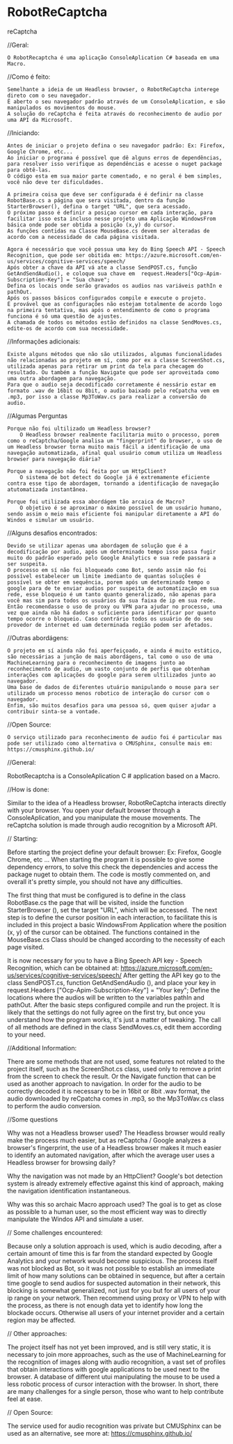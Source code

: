 # RobotReCaptcha
reCaptcha

//Geral:

	O RobotRecaptcha é uma aplicação ConsoleAplication C# baseada em uma Macro.

//Como é feito:

	Semelhante a ideia de um Headless browser, o RobotReCaptcha interege direto com o seu navegador.
	É aberto o seu navegador padrão através de um ConsoleAplication, e são manipulados os movimentos do mouse.
	A solução do reCaptcha é feita através do reconhecimento de audio por uma API da Microsoft.

//Iniciando:
	
	Antes de iniciar o projeto defina o seu navegador padrão: Ex: Firefox, Google Chrome, etc...
	Ao iniciar o programa é possível que dê alguns erros de dependências, para resolver isso verifique as dependências e acesse o nuget package para obtê-las.
	O código esta em sua maior parte comentado, e no geral é bem simples, você não deve ter dificuldades.
	
	A primeira coisa que deve ser configurada é é definir na classe RobotBase.cs a página que sera visitada, dentro da função StarterBrowser(), defina o target "URL", que sera acessado.
 	O próximo passo é definir a posiçao cursor em cada interação, para facilitar isso esta incluso nesse projeto uma Aplicação WindowsFrom básica onde pode ser obtida a posição (x,y) do cursor.
	As funções contidas na Classe MouseBase.cs devem ser alteradas de acordo com a necessidade de cada página visitada.
	
	Agora é necessário que você possua uma key do Bing Speech API - Speech Recognition, que pode ser obitida em: https://azure.microsoft.com/en-us/services/cognitive-services/speech/
	Após obter a chave da API vá ate a classe SendPOST.cs, função GetAndSendAudio(), e coloque sua chave em  request.Headers["Ocp-Apim-Subscription-Key"] = "Sua chave";
	Defina os locais onde serão gravados os audios nas variáveis pathIn e pathOut.
	Após os passos básicos configurados compile e execute o projeto.
	É provável que as configurações não estejam totalmente de acordo logo na primeira tentativa, mas após o entendimento de como o programa funciona é só uma questão de ajustes.
	A chamada de todos os métodos estão definidos na classe SendMoves.cs, edite-os de acordo com sua necessidade.

//Informações adicionais:
	
	Existe alguns métodos que não são utilizados, algumas funcionalidades não relacionadas ao projeto em sí, como por ex a classe ScreenShot.cs, utilizada apenas para retirar um print da tela para checagem do resultado. Ou também a função Navigate que pode ser aproveitada como uma outra abordagem para navegação.
	Para que o audio seja decodificado corretamente é nessário estar em formato .wav de 16bit ou 8bit, o audio baixado pelo reCpatcha vem em .mp3, por isso a classe Mp3ToWav.cs para realizar a conversão do audio.
	
//Algumas Perguntas

	Porque não foi ultilizado um Headless browser?
		O Headless browser realmente facilitaria muito o processo, porem como o reCaptcha/Google analisa um "fingerprint" do browser, o uso de um Headless browser torna muito mais fácil a identificação de uma navegação automatizada, afinal qual usuário comum utiliza um Headless browser para navegação diária?
	
	Porque a navegação não foi feita por um HttpClient?
		O sistema de bot detect do Google já é extremamente eficiente contra esse tipo de abordagem, tornando a identificação de navegação atutomatizada instantânea.
	
	Porque foi utilizada essa abordágem tão arcaica de Macro?
		O objetivo é se aproximar o máximo possível de um usuário humano, sendo assim o meio mais eficiente foi manipular diretamente a API do Windos e simular um usuário.

//Alguns desafios encontrados:

	Devido se utilizar apenas uma abordagem de solução que é a decodificação por audio, após um determinado tempo isso passa fugir muito do padrão esperado pelo Google Analytics e sua rede passara a ser suspeita.
	O processo em sí não foi bloqueado como Bot, sendo assim não foi possível estabelecer um limite imedianto de quantas soluções é possível se obter em sequência, porem após um determinado tempo o google para de te enviar audios por suspeita de automatização em sua rede, esse bloqueio é um tanto quanto generalizado, não apenas para você mas sim para todos os usuários da sua faixa de ip em sua rede. Então recomendasse o uso de proxy ou VPN para ajudar no processo, uma vez que ainda não há dados o suficiente para identificar por quanto tempo ocorre o bloqueio. Caso contrário todos os usuário de do seu provedor de internet ed uam determinada região podem ser afetados.

	
//Outras abordágens:
	
	O projeto em sí ainda não foi aperfeiçoado, e ainda é muito estático, são necessárias a junção de mais abordágens, tal como o uso de uma MachineLearning para o reconhecimento de imagens junto ao reconhecimento de audio, um vasto conjunto de perfis que obtenham interações com aplicações do google para serem ultilizados junto ao navegador.
	Uma base de dados de diferentes utuário manipulando o mouse para ser utilizado um processo menos robotico de interação do cursor com o navegador.
	Enfim, são muitos desafios para uma pessoa só, quem quiser ajudar a contribuir sinta-se a vontade.

//Open Source:
	
	O serviço utilizado para reconhecimento de audio foi é particular mas pode ser utilizado como alternativa o CMUSphinx, consulte mais em: https://cmusphinx.github.io/
	

//General:

RobotRecaptcha is a ConsoleAplication C # application based on a Macro.

//How is done:

Similar to the idea of ​​a Headless browser, RobotReCaptcha interacts directly with your browser.
You open your default browser through a ConsoleAplication, and you manipulate the mouse movements.
The reCaptcha solution is made through audio recognition by a Microsoft API.

// Starting:

Before starting the project define your default browser: Ex: Firefox, Google Chrome, etc ...
When starting the program it is possible to give some dependency errors, to solve this check the dependencies and access the package nuget to obtain them.
The code is mostly commented on, and overall it's pretty simple, you should not have any difficulties.

The first thing that must be configured is to define in the class RobotBase.cs the page that will be visited, inside the function StarterBrowser (), set the target "URL", which will be accessed.
 The next step is to define the cursor position in each interaction, to facilitate this is included in this project a basic WindowsFrom Application where the position (x, y) of the cursor can be obtained.
The functions contained in the MouseBase.cs Class should be changed according to the necessity of each page visited.

It is now necessary for you to have a Bing Speech API key - Speech Recognition, which can be obtained at: https://azure.microsoft.com/en-us/services/cognitive-services/speech/
After getting the API key go to the class SendPOST.cs, function GetAndSendAudio (), and place your key in request.Headers ["Ocp-Apim-Subscription-Key"] = "Your key";
Define the locations where the audios will be written to the variables pathIn and pathOut.
After the basic steps configured compile and run the project.
It is likely that the settings do not fully agree on the first try, but once you understand how the program works, it's just a matter of tweaking.
The call of all methods are defined in the class SendMoves.cs, edit them according to your need.

//Additional Information:

There are some methods that are not used, some features not related to the project itself, such as the ScreenShot.cs class, used only to remove a print from the screen to check the result. Or the Navigate function that can be used as another approach to navigation.
In order for the audio to be correctly decoded it is necessary to be in 16bit or 8bit .wav format, the audio downloaded by reCpatcha comes in .mp3, so the Mp3ToWav.cs class to perform the audio conversion.

//Some questions

Why was not a Headless browser used?
The Headless browser would really make the process much easier, but as reCaptcha / Google analyzes a browser's fingerprint, the use of a Headless browser makes it much easier to identify an automated navigation, after which the average user uses a Headless browser for browsing daily?

Why the navigation was not made by an HttpClient?
Google's bot detection system is already extremely effective against this kind of approach, making the navigation identification instantaneous.

Why was this so archaic Macro approach used?
The goal is to get as close as possible to a human user, so the most efficient way was to directly manipulate the Windos API and simulate a user.

// Some challenges encountered:

Because only a solution approach is used, which is audio decoding, after a certain amount of time this is far from the standard expected by Google Analytics and your network would become suspicious.
The process itself was not blocked as Bot, so it was not possible to establish an immediate limit of how many solutions can be obtained in sequence, but after a certain time google to send audios for suspected automation in their network, this blocking is somewhat generalized, not just for you but for all users of your ip range on your network. Then recommend using proxy or VPN to help with the process, as there is not enough data yet to identify how long the blockade occurs. Otherwise all users of your internet provider and a certain region may be affected.


// Other approaches:

The project itself has not yet been improved, and is still very static, it is necessary to join more approaches, such as the use of MachineLearning for the recognition of images along with audio recognition, a vast set of profiles that obtain interactions with google applications to be used next to the browser.
A database of different utui manipulating the mouse to be used a less robotic process of cursor interaction with the browser.
In short, there are many challenges for a single person, those who want to help contribute feel at ease.

// Open Source:

The service used for audio recognition was private but CMUSphinx can be used as an alternative, see more at: https://cmusphinx.github.io/
